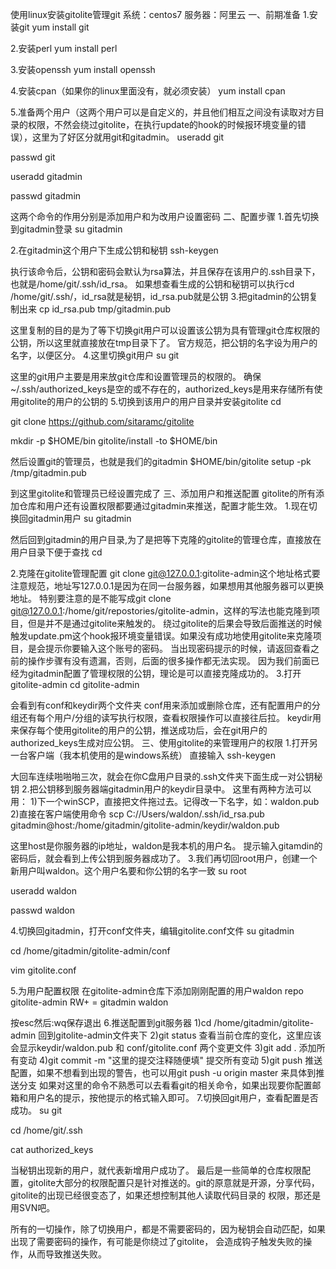使用linux安装gitolite管理git
系统：centos7
服务器：阿里云
一、前期准备
1.安装git
yum install git
 
2.安装perl 
yum install perl
 
3.安装openssh 
yum install openssh 
 
4.安装cpan（如果你的linux里面没有，就必须安装）
yum install cpan
 
5.准备两个用户（这两个用户可以是自定义的，并且他们相互之间没有读取对方目录的权限，不然会绕过gitolite，在执行update的hook的时候报环境变量的错误），这里为了好区分就用git和gitadmin。
useradd git
 
passwd git
 
useradd gitadmin
 
passwd gitadmin
 
这两个命令的作用分别是添加用户和为改用户设置密码
二、配置步骤
1.首先切换到gitadmin登录
su gitadmin
 
2.在gitadmin这个用户下生成公钥和秘钥
ssh-keygen
 
执行该命令后，公钥和密码会默认为rsa算法，并且保存在该用户的.ssh目录下，也就是/home/git/.ssh/id_rsa。
如果想查看生成的公钥和秘钥可以执行cd /home/git/.ssh/，id_rsa就是秘钥，id_rsa.pub就是公钥
3.把gitadmin的公钥复制出来
cp  id_rsa.pub  tmp/gitadmin.pub
 
这里复制的目的是为了等下切换git用户可以设置该公钥为具有管理git仓库权限的公钥，所以这里就直接放在tmp目录下了。
官方规范，把公钥的名字设为用户的名字，以便区分。
4.这里切换git用户
su git
 
这里的git用户主要是用来放git仓库和设置管理员的权限的。
确保~/.ssh/authorized_keys是空的或不存在的，authorized_keys是用来存储所有使用gitolite的用户的公钥的
5.切换到该用户的用户目录并安装gitolite
cd
 
git clone https://github.com/sitaramc/gitolite
 
mkdir -p $HOME/bin
gitolite/install -to $HOME/bin
 
然后设置git的管理员，也就是我们的gitadmin
$HOME/bin/gitolite setup -pk /tmp/gitadmin.pub
 
到这里gitolite和管理员已经设置完成了
三、添加用户和推送配置
gitolite的所有添加仓库和用户还有设置权限都要通过gitadmin来推送，配置才能生效。
1.现在切换回gitadmin用户
su gitadmin
 
然后回到gitadmin的用户目录,为了是把等下克隆的gitolite的管理仓库，直接放在用户目录下便于查找
cd
 
2.克隆在gitolite管理配置
git clone git@127.0.0.1:gitolite-admin这个地址格式要注意规范，地址写127.0.0.1是因为在同一台服务器，如果想用其他服务器可以更换地址。
特别要注意的是不能写成git clone git@127.0.0.1:/home/git/repostories/gitolite-admin，这样的写法也能克隆到项目，但是并不是通过gitolite来触发的。
绕过gitolite的后果会导致后面推送的时候触发update.pm这个hook报环境变量错误。如果没有成功地使用gitolite来克隆项目，是会提示你要输入这个账号的密码。
当出现密码提示的时候，请返回查看之前的操作步骤有没有遗漏，否则，后面的很多操作都无法实现。
因为我们前面已经为gitadmin配置了管理权限的公钥，理论是可以直接克隆成功的。
3.打开gitolite-admin
cd gitolite-admin
 
会看到有conf和keydir两个文件夹
conf用来添加或删除仓库，还有配置用户的分组还有每个用户/分组的读写执行权限，查看权限操作可以直接往后拉。
keydir用来保存每个使用gitolite的用户的公钥，推送成功后，会在git用户的authorized_keys生成对应公钥。
三、使用gitolite的来管理用户的权限
1.打开另一台客户端（我本机使用的是windows系统）
直接输入
ssh-keygen
 
 
大回车连续啪啪啪三次，就会在你C盘用户目录的.ssh文件夹下面生成一对公钥秘钥
2.把公钥移到服务器端gitadmin用户的keydir目录中。
这里有两种方法可以用：
1)下一个winSCP，直接把文件拖过去。记得改一下名字，如：waldon.pub
2)直接在客户端使用命令
scp C://Users/waldon/.ssh/id_rsa.pub gitadmin@host:/home/gitadmin/gitolite-admin/keydir/waldon.pub
 
这里host是你服务器的ip地址，waldon是我本机的用户名。
提示输入gitamdin的密码后，就会看到上传公钥到服务器成功了。
3.我们再切回root用户，创建一个新用户叫waldon。这个用户名要和你公钥的名字一致
su root
 
useradd waldon
 
passwd waldon
 
4.切换回gitadmin，打开conf文件夹，编辑gitolite.conf文件
su gitadmin
 
cd /home/gitadmin/gitolite-admin/conf
 
vim gitolite.conf
 
5.为用户配置权限
在gitolite-admin仓库下添加刚刚配置的用户waldon
repo gitolite-admin
RW+ = gitadmin waldon
 
按esc然后:wq保存退出
6.推送配置到git服务器
1)cd /home/gitadmin/gitolite-admin  回到gitolite-admin文件夹下
2)git status  查看当前仓库的变化，这里应该会显示keydir/waldon.pub 和 conf/gitolite.conf 两个变更文件
3)git add .  添加所有变动
4)git commit -m "这里的提交注释随便填"  提交所有变动
5)git push  推送配置，如果不想看到出现的警告，也可以用git push -u origin master 来具体到推送分支
如果对这里的命令不熟悉可以去看看git的相关命令，如果出现要你配置邮箱和用户名的提示，按他提示的格式输入即可。
7.切换回git用户，查看配置是否成功。
su git 
 
cd /home/git/.ssh
 
cat authorized_keys
 
当秘钥出现新的用户，就代表新增用户成功了。
最后是一些简单的仓库权限配置，gitolite大部分的权限配置只是针对推送的。git的原意就是开源，分享代码，gitolite的出现已经很变态了，如果还想控制其他人读取代码目录的
权限，那还是用SVN吧。

 
所有的一切操作，除了切换用户，都是不需要密码的，因为秘钥会自动匹配，如果出现了需要密码的操作，有可能是你绕过了gitolite，
会造成钩子触发失败的操作，从而导致推送失败。
